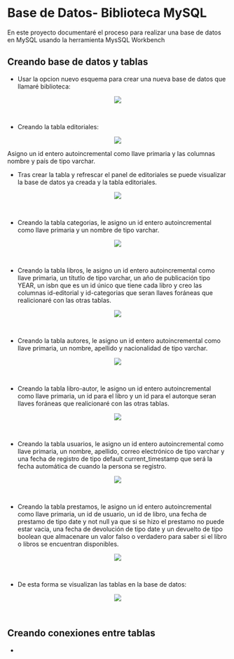 # Base de Datos- Biblioteca MySQL
En este proyecto documentaré el proceso para realizar una base de datos en MySQL usando la herramienta MysSQL Workbench 

## Creando base de datos y tablas
- Usar la opcion nuevo esquema para crear una nueva base de datos que llamaré biblioteca:
<p align="center">
	<img src="https://raw.githubusercontent.com/WilliamLopez663/WilliamLopez663/main/images/new-schema.PNG">
</p>
<br>

- Creando la tabla editoriales:
<p align="center">
	<img src="https://raw.githubusercontent.com/WilliamLopez663/WilliamLopez663/main/images/tabla-editoriales.PNG">
</p>
Asigno un id entero autoincremental como llave primaria y las columnas nombre y país de tipo varchar.
<br>

- Tras crear la tabla y refrescar el panel de editoriales se puede visualizar la base de datos ya creada y la tabla editoriales.
<p align="center">
	<img src="https://raw.githubusercontent.com/WilliamLopez663/WilliamLopez663/main/images/visualizando.PNG">
</p>
<br>

- Creando la tabla categorias, le asigno un id entero autoincremental como llave primaria y un nombre de tipo varchar.
<p align="center">
	<img src="https://raw.githubusercontent.com/WilliamLopez663/WilliamLopez663/main/images/visualizando.PNG">
</p>
<br>

- Creando la tabla libros, le asigno un id entero autoincremental como llave primaria, un títutlo de tipo varchar, un año de publicación tipo YEAR, un isbn que es un id único que tiene cada libro y creo las columnas id-editorial y id-categorias que seran llaves foráneas que realicionaré con las otras tablas.
<p align="center">
	<img src="https://raw.githubusercontent.com/WilliamLopez663/WilliamLopez663/main/images/tabla-libros.PNG">
</p>
<br>

- Creando la tabla autores, le asigno un id entero autoincremental como llave primaria, un nombre, apellido y nacionalidad de tipo varchar.
<p align="center">
	<img src="https://raw.githubusercontent.com/WilliamLopez663/WilliamLopez663/main/images/tabla-autores.PNG">
</p>
<br>

- Creando la tabla libro-autor, le asigno un id entero autoincremental como llave primaria, un id para el libro y un id para el autorque seran llaves foráneas que realicionaré con las otras tablas.
<p align="center">
	<img src="https://raw.githubusercontent.com/WilliamLopez663/WilliamLopez663/main/images/tabla-libro-autor.PNG">
</p>
<br>

- Creando la tabla usuarios, le asigno un id entero autoincremental como llave primaria, un nombre, apellido, correo electrónico de tipo varchar y una fecha de registro de tipo default current_timestamp que será la fecha automática de cuando la persona se registro.
<p align="center">
	<img src="https://raw.githubusercontent.com/WilliamLopez663/WilliamLopez663/main/images/tabla-usuarios.PNG">
</p>
<br>

- Creando la tabla prestamos, le asigno un id entero autoincremental como llave primaria, un id de usuario, un id de libro, una fecha de prestamo de tipo date y not null ya que si se hizo el prestamo no puede estar vacia, una fecha de devolución de tipo date y un devuelto de tipo boolean que almacenare un valor falso o verdadero para saber si el libro o libros se encuentran disponibles.
<p align="center">
	<img src="https://raw.githubusercontent.com/WilliamLopez663/WilliamLopez663/main/images/tabla-prestamos.PNG">
</p>
<br>

- De esta forma se visualizan las tablas en la base de datos:
<p align="center">
	<img src="https://raw.githubusercontent.com/WilliamLopez663/WilliamLopez663/main/images/visualización2.PNG">
</p>
<br>

## Creando conexiones entre tablas
- 
